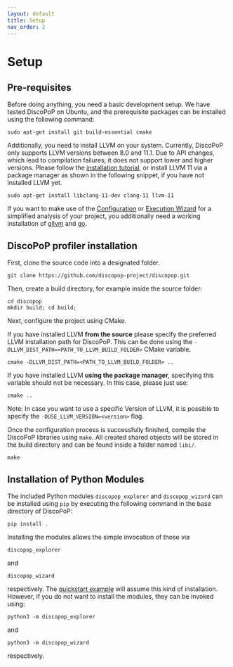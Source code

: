 ```yaml
---
layout: default
title: Setup
nav_order: 2
---
```


# Setup
## Pre-requisites
Before doing anything, you need a basic development setup. We have tested DiscoPoP on Ubuntu, and the prerequisite packages can be installed using the following command:

	sudo apt-get install git build-essential cmake

Additionally, you need to install LLVM on your system. Currently, DiscoPoP only supports LLVM versions between 8.0 and 11.1. Due to API changes, which lead to compilation failures, it does not support lower and higher versions. Please follow the [installation tutorial](https://llvm.org/docs/GettingStarted.html), or install LLVM 11 via a package manager as shown in the following snippet, if you have not installed LLVM yet.

    sudo apt-get install libclang-11-dev clang-11 llvm-11

If you want to make use of the [Configuration](Profiling/Tutorials/Configuration_Wizard.md) or [Execution Wizard](Profiling/Tutorials/Execution_Wizard.md) for a simplified analysis of your project, you additionally need a working installation of [gllvm](https://github.com/SRI-CSL/gllvm) and [go](https://go.dev/doc/install).



## DiscoPoP profiler installation
First, clone the source code into a designated folder. 

	git clone https://github.com/discopop-project/discopop.git

Then, create a build directory, for example inside the source folder:

	cd discopop
	mkdir build; cd build;

Next, configure the project using CMake. 

If you have installed LLVM <b>from the source</b> please specify the preferred LLVM installation path for DiscoPoP. This can be done using the `-DLLVM_DIST_PATH=<PATH_TO_LLVM_BUILD_FOLDER>` CMake variable.

	cmake -DLLVM_DIST_PATH=<PATH_TO_LLVM_BUILD_FOLDER> ..

If you have installed LLVM <b>using the package manager</b>, specifying this variable should not be necessary. In this case, please just use:

	cmake ..

Note: In case you want to use a specific Version of LLVM, it is possible to specify the `-DUSE_LLVM_VERSION=<version>` flag.

Once the configuration process is successfully finished, compile the DiscoPoP libraries using `make`. All created shared objects will be stored in the build directory and can be found inside a folder named `libi/`.

	make


## Installation of Python Modules
The included Python modules `discopop_explorer` and `discopop_wizard` can be installed using `pip` by executing the following command in the base directory of DiscoPoP:

	pip install .

Installing the modules allows the simple invocation of those via

	discopop_explorer

and

	discopop_wizard

respectively. The [quickstart example](Quickstart/Example.md) will assume this kind of installation.
However, if you do not want to install the modules, they can be invoked using:

	python3 -m discopop_explorer

and

	python3 -m discopop_wizard

respectively.